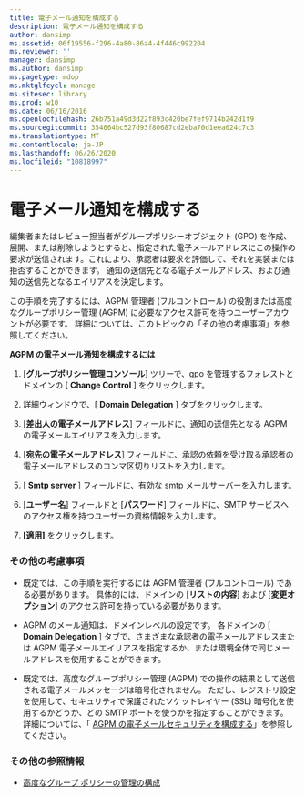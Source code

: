 ```yaml
---
title: 電子メール通知を構成する
description: 電子メール通知を構成する
author: dansimp
ms.assetid: 06f19556-f296-4a80-86a4-4f446c992204
ms.reviewer: ''
manager: dansimp
ms.author: dansimp
ms.pagetype: mdop
ms.mktglfcycl: manage
ms.sitesec: library
ms.prod: w10
ms.date: 06/16/2016
ms.openlocfilehash: 26b751a49d3d22f893c420be7fef9714b242d1f9
ms.sourcegitcommit: 354664bc527d93f80687cd2eba70d1eea024c7c3
ms.translationtype: MT
ms.contentlocale: ja-JP
ms.lasthandoff: 06/26/2020
ms.locfileid: "10818997"
---
```

# 電子メール通知を構成する


編集者またはレビュー担当者がグループポリシーオブジェクト (GPO) を作成、展開、または削除しようとすると、指定された電子メールアドレスにこの操作の要求が送信されます。これにより、承認者は要求を評価して、それを実装または拒否することができます。 通知の送信先となる電子メールアドレス、および通知の送信先となるエイリアスを決定します。

この手順を完了するには、AGPM 管理者 (フルコントロール) の役割または高度なグループポリシー管理 (AGPM) に必要なアクセス許可を持つユーザーアカウントが必要です。 詳細については、このトピックの「その他の考慮事項」を参照してください。

**AGPM の電子メール通知を構成するには**

1.  [**グループポリシー管理コンソール**] ツリーで、gpo を管理するフォレストとドメインの [ **Change Control** ] をクリックします。

2.  詳細ウィンドウで、[ **Domain Delegation** ] タブをクリックします。

3.  [**差出人の電子メールアドレス**] フィールドに、通知の送信先となる AGPM の電子メールエイリアスを入力します。

4.  [**宛先の電子メールアドレス**] フィールドに、承認の依頼を受け取る承認者の電子メールアドレスのコンマ区切りリストを入力します。

5.  [ **Smtp server** ] フィールドに、有効な smtp メールサーバーを入力します。

6.  [**ユーザー名**] フィールドと [**パスワード**] フィールドに、SMTP サービスへのアクセス権を持つユーザーの資格情報を入力します。

7.  **[適用]** をクリックします。

### その他の考慮事項

-   既定では、この手順を実行するには AGPM 管理者 (フルコントロール) である必要があります。 具体的には、ドメインの [**リストの内容**] および [**変更オプション**] のアクセス許可を持っている必要があります。

-   AGPM のメール通知は、ドメインレベルの設定です。 各ドメインの [ **Domain Delegation** ] タブで、さまざまな承認者の電子メールアドレスまたは AGPM 電子メールエイリアスを指定するか、または環境全体で同じメールアドレスを使用することができます。

-   既定では、高度なグループポリシー管理 (AGPM) での操作の結果として送信される電子メールメッセージは暗号化されません。 ただし、レジストリ設定を使用して、セキュリティで保護されたソケットレイヤー (SSL) 暗号化を使用するかどうか、どの SMTP ポートを使うかを指定することができます。 詳細については、「 [AGPM の電子メールセキュリティを構成する](configure-e-mail-security-for-agpm-agpm40.md)」を参照してください。

### その他の参照情報

-   [高度なグループ ポリシーの管理の構成](configuring-advanced-group-policy-management-agpm40.md)

 

 





